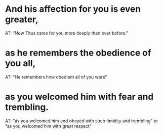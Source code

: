 #  And his affection for you is even greater, 
AT: “Now Titus cares for you more deeply
than ever before.”
#  as he remembers the obedience of you all, 
AT: “He remembers how obedient all of
you were”
#  as you welcomed him with fear and trembling. 
AT: “as you welcomed him and obeyed with such timidity and trembling” or “as you welcomed him with great respect”

